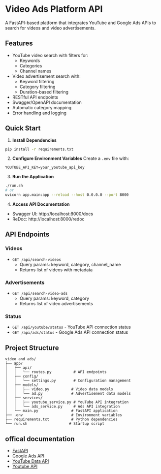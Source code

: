 # Video Ads Platform API

A FastAPI-based platform that integrates YouTube and Google Ads APIs to search for videos and video advertisements.

## Features

- YouTube video search with filters for:
  - Keywords
  - Categories
  - Channel names
- Video advertisement search with:
  - Keyword filtering
  - Category filtering
  - Duration-based filtering
- RESTful API endpoints
- Swagger/OpenAPI documentation
- Automatic category mapping
- Error handling and logging

## Quick Start

1. **Install Dependencies**
```bash
pip install -r requirements.txt
```

2. **Configure Environment Variables**
Create a `.env` file with:
```env
YOUTUBE_API_KEY=your_youtube_api_key
```

3. **Run the Application**
```bash
./run.sh
# or
uvicorn app.main:app --reload --host 0.0.0.0 --port 8000
```

4. **Access API Documentation**
- Swagger UI: http://localhost:8000/docs
- ReDoc: http://localhost:8000/redoc

## API Endpoints

### Videos
- `GET /api/search-videos`
  - Query params: keyword, category, channel_name
  - Returns list of videos with metadata

### Advertisements
- `GET /api/search-video-ads`
  - Query params: keyword, category
  - Returns list of video advertisements

### Status
- `GET /api/youtube/status` - YouTube API connection status
- `GET /api/ads/status` - Google Ads API connection status

## Project Structure
```
video and ads/
├── app/
│   ├── api/
│   │   └── routes.py          # API endpoints
│   ├── config/
│   │   └── settings.py        # Configuration management
│   ├── models/
│   │   ├── video.py          # Video data models
│   │   └── ad.py             # Advertisement data models
│   ├── services/
│   │   ├── youtube_service.py # YouTube API integration
│   │   └── ads_service.py     # Ads API integration
│   └── main.py               # FastAPI application
├── .env                      # Environment variables
├── requirements.txt          # Python dependencies
└── run.sh                   # Startup script
```


## offical documentation
- [FastAPI](https://fastapi.tiangolo.com/)
- [Google Ads API](https://developers.google.com/google-ads/api/docs/start)
- [YouTube Data API](https://developers.google.com/youtube/v3/getting-started)
- [Youtube API](https://developers.google.com/youtube/v3/docs/videos/list)